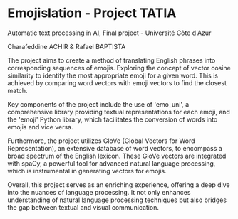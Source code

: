 # Emojislation - Project TATIA
Automatic text processing in AI, Final project - Université Côte d'Azur

Charafeddine ACHIR & Rafael BAPTISTA

The project aims to create a method of translating English phrases into corresponding sequences of emojis. Exploring the concept of vector cosine similarity to identify the most appropriate emoji for a given word. This is achieved by comparing word vectors with emoji vectors to find the closest match.

Key components of the project include the use of 'emo_uni', a comprehensive library providing textual representations for each emoji, and the 'emoji' Python library, which facilitates the conversion of words into emojis and vice versa.

Furthermore, the project utilizes GloVe (Global Vectors for Word Representation), an extensive database of word vectors, to encompass a broad spectrum of the English lexicon. These GloVe vectors are integrated with spaCy, a powerful tool for advanced natural language processing, which is instrumental in generating vectors for emojis.

Overall, this project serves as an enriching experience, offering a deep dive into the nuances of language processing. It not only enhances understanding of natural language processing techniques but also bridges the gap between textual and visual communication. 